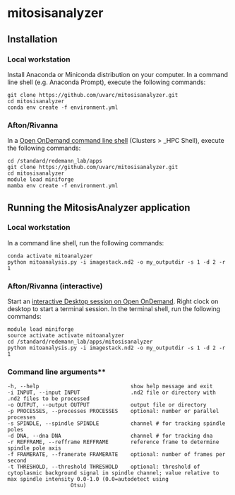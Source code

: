 # mitosisanalyzer

## Installation 

### Local workstation

Install Anaconda or Miniconda distribution on your computer. In a command line shell (e.g. Anaconda Prompt), execute the following commands:

```
git clone https://github.com/uvarc/mitosisanalyzer.git
cd mitosisanalyzer
conda env create -f environment.yml
```

### Afton/Rivanna

In a [Open OnDemand command line shell](https://www.rc.virginia.edu/userinfo/hpc/ood/#the-dashboard) (Clusters > _HPC Shell), execute the following commands:

```
cd /standard/redemann_lab/apps
git clone https://github.com/uvarc/mitosisanalyzer.git
cd mitosisanalyzer
module load miniforge
mamba env create -f environment.yml
```

## Running the MitosisAnalyzer application

### Local workstation

In a command line shell, run the following commands:
```
conda activate mitoanalyzer
python mitoanalysis.py -i imagestack.nd2 -o my_outputdir -s 1 -d 2 -r 1
```

### Afton/Rivanna (interactive)

Start an [interactive Desktop session on Open OnDemand](https://www.rc.virginia.edu/userinfo/hpc/ood/desktop/). Right clock on desktop to start a terminal session. In the terminal shell, run the following commands:
```
module load miniforge
source activate activate mitoanalyzer
cd /standard/redemann_lab/apps/mitosisanalyzer
python mitoanalysis.py -i imagestack.nd2 -o my_outputdir -s 1 -d 2 -r 1
```

### Command line arguments**

    -h, --help                             show help message and exit
    -i INPUT, --input INPUT                .nd2 file or directory with .nd2 files to be processed
    -o OUTPUT, --output OUTPUT             output file or directory
    -p PROCESSES, --processes PROCESSES    optional: number or parallel processes
    -s SPINDLE, --spindle SPINDLE          channel # for tracking spindle poles
    -d DNA, --dna DNA                      channel # for tracking dna
    -r REFFRAME, --refframe REFFRAME       reference frame to determine spindle pole axis
    -f FRAMERATE, --framerate FRAMERATE    optional: number of frames per second
    -t THRESHOLD, --threshold THRESHOLD    optional: threshold of cytoplasmic background signal in spindle channel; value relative to max spindle intensity 0.0-1.0 (0.0=autodetect using
                        Otsu)
